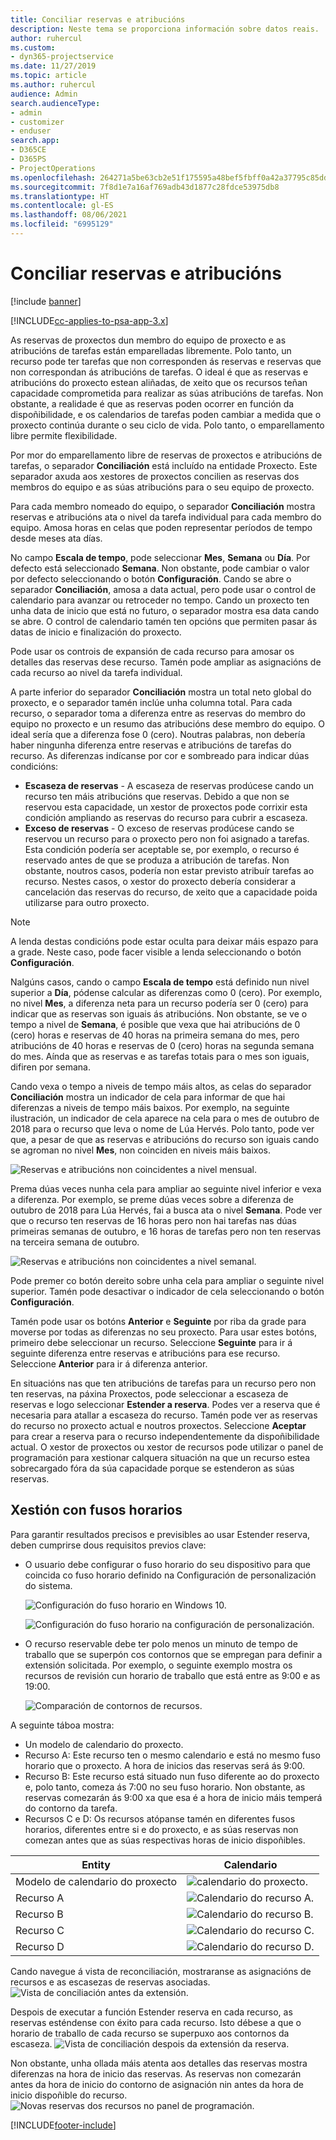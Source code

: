 ```yaml
---
title: Conciliar reservas e atribucións
description: Neste tema se proporciona información sobre datos reais.
author: ruhercul
ms.custom:
- dyn365-projectservice
ms.date: 11/27/2019
ms.topic: article
ms.author: ruhercul
audience: Admin
search.audienceType:
- admin
- customizer
- enduser
search.app:
- D365CE
- D365PS
- ProjectOperations
ms.openlocfilehash: 264271a5be63cb2e51f175595a48bef5fbff0a42a37795c85dd5b4725deec35e
ms.sourcegitcommit: 7f8d1e7a16af769adb43d1877c28fdce53975db8
ms.translationtype: HT
ms.contentlocale: gl-ES
ms.lasthandoff: 08/06/2021
ms.locfileid: "6995129"
---
```

# <a name="reconcile-bookings-and-assignments"></a>Conciliar reservas e atribucións

[!include [banner](../includes/psa-now-project-operations.md)]

[!INCLUDE[cc-applies-to-psa-app-3.x](../includes/cc-applies-to-psa-app-3x.md)]

As reservas de proxectos dun membro do equipo de proxecto e as atribucións de tarefas están emparelladas libremente. Polo tanto, un recurso pode ter tarefas que non corresponden ás reservas e reservas que non correspondan ás atribucións de tarefas. O ideal é que as reservas e atribucións do proxecto estean aliñadas, de xeito que os recursos teñan capacidade comprometida para realizar as súas atribucións de tarefas. Non obstante, a realidade é que as reservas poden ocorrer en función da dispoñibilidade, e os calendarios de tarefas poden cambiar a medida que o proxecto continúa durante o seu ciclo de vida. Polo tanto, o emparellamento libre permite flexibilidade.

Por mor do emparellamento libre de reservas de proxectos e atribucións de tarefas, o separador **Conciliación** está incluído na entidade Proxecto. Este separador axuda aos xestores de proxectos concilien as reservas dos membros do equipo e as súas atribucións para o seu equipo de proxecto.

Para cada membro nomeado do equipo, o separador **Conciliación** mostra reservas e atribucións ata o nivel da tarefa individual para cada membro do equipo. Amosa horas en celas que poden representar períodos de tempo desde meses ata días.

No campo **Escala de tempo**, pode seleccionar **Mes**, **Semana** ou **Día**. Por defecto está seleccionado **Semana**. Non obstante, pode cambiar o valor por defecto seleccionando o botón **Configuración**. Cando se abre o separador **Conciliación**, amosa a data actual, pero pode usar o control de calendario para avanzar ou retroceder no tempo. Cando un proxecto ten unha data de inicio que está no futuro, o separador mostra esa data cando se abre. O control de calendario tamén ten opcións que permiten pasar ás datas de inicio e finalización do proxecto.

Pode usar os controis de expansión de cada recurso para amosar os detalles das reservas dese recurso. Tamén pode ampliar as asignacións de cada recurso ao nivel da tarefa individual.

A parte inferior do separador **Conciliación** mostra un total neto global do proxecto, e o separador tamén inclúe unha columna total. Para cada recurso, o separador toma a diferenza entre as reservas do membro do equipo no proxecto e un resumo das atribucións dese membro do equipo. O ideal sería que a diferenza fose 0 (cero). Noutras palabras, non debería haber ningunha diferenza entre reservas e atribucións de tarefas do recurso. As diferenzas indícanse por cor e sombreado para indicar dúas condicións:

- **Escaseza de reservas** - A escaseza de reservas prodúcese cando un recurso ten máis atribucións que reservas. Debido a que non se reservou esta capacidade, un xestor de proxectos pode corrixir esta condición ampliando as reservas do recurso para cubrir a escaseza.
- **Exceso de reservas** - O exceso de reservas prodúcese cando se reservou un recurso para o proxecto pero non foi asignado a tarefas. Esta condición podería ser aceptable se, por exemplo, o recurso é reservado antes de que se produza a atribución de tarefas. Non obstante, noutros casos, podería non estar previsto atribuír tarefas ao recurso. Nestes casos, o xestor do proxecto debería considerar a cancelación das reservas do recurso, de xeito que a capacidade poida utilizarse para outro proxecto.

> [!NOTE]
> A lenda destas condicións pode estar oculta para deixar máis espazo para a grade. Neste caso, pode facer visible a lenda seleccionando o botón **Configuración**.

Nalgúns casos, cando o campo **Escala de tempo** está definido nun nivel superior a **Día**, pódense calcular as diferenzas como 0 (cero). Por exemplo, no nivel **Mes**, a diferenza neta para un recurso podería ser 0 (cero) para indicar que as reservas son iguais ás atribucións. Non obstante, se ve o tempo a nivel de **Semana**, é posible que vexa que hai atribucións de 0 (cero) horas e reservas de 40 horas na primeira semana do mes, pero atribucións de 40 horas e reservas de 0 (cero) horas na segunda semana do mes. Aínda que as reservas e as tarefas totais para o mes son iguais, difiren por semana.

Cando vexa o tempo a niveis de tempo máis altos, as celas do separador **Conciliación** mostra un indicador de cela para informar de que hai diferenzas a niveis de tempo máis baixos. Por exemplo, na seguinte ilustración, un indicador de cela aparece na cela para o mes de outubro de 2018 para o recurso que leva o nome de Lúa Hervés. Polo tanto, pode ver que, a pesar de que as reservas e atribucións do recurso son iguais cando se agroman no nivel **Mes**, non coinciden en niveis máis baixos.

![Reservas e atribucións non coincidentes a nivel mensual.](media/reconcile-assignments-01.JPG)

Prema dúas veces nunha cela para ampliar ao seguinte nivel inferior e vexa a diferenza. Por exemplo, se preme dúas veces sobre a diferenza de outubro de 2018 para Lúa Hervés, fai a busca ata o nivel **Semana**. Pode ver que o recurso ten reservas de 16 horas pero non hai tarefas nas dúas primeiras semanas de outubro, e 16 horas de tarefas pero non ten reservas na terceira semana de outubro.

![Reservas e atribucións non coincidentes a nivel semanal.](media/reconcile-assignments-02.JPG)

Pode premer co botón dereito sobre unha cela para ampliar o seguinte nivel superior. Tamén pode desactivar o indicador de cela seleccionando o botón **Configuración**. 

Tamén pode usar os botóns **Anterior** e **Seguinte** por riba da grade para moverse por todas as diferenzas no seu proxecto. Para usar estes botóns, primeiro debe seleccionar un recurso. Seleccione **Seguinte** para ir á seguinte diferenza entre reservas e atribucións para ese recurso. Seleccione **Anterior** para ir á diferenza anterior.

En situacións nas que ten atribucións de tarefas para un recurso pero non ten reservas, na páxina Proxectos, pode seleccionar a escaseza de reservas e logo seleccionar **Estender a reserva**. Podes ver a reserva que é necesaria para atallar a escaseza do recurso. Tamén pode ver as reservas do recurso no proxecto actual e noutros proxectos. Seleccione **Aceptar** para crear a reserva para o recurso independentemente da dispoñibilidade actual. O xestor de proxectos ou xestor de recursos pode utilizar o panel de programación para xestionar calquera situación na que un recurso estea sobrecargado fóra da súa capacidade porque se estenderon as súas reservas.

## <a name="managing-with-time-zones"></a>Xestión con fusos horarios
Para garantir resultados precisos e previsibles ao usar Estender reserva, deben cumprirse dous requisitos previos clave:  

- O usuario debe configurar o fuso horario do seu dispositivo para que coincida co fuso horario definido na Configuración de personalización do sistema.
 
  ![Configuración do fuso horario en Windows 10.](media/reconcile-assignments-03.png)

  ![Configuración do fuso horario na configuración de personalización.](media/reconcile-assignments-04.png)
 
- O recurso reservable debe ter polo menos un minuto de tempo de traballo que se superpón cos contornos que se empregan para definir a extensión solicitada. Por exemplo, o seguinte exemplo mostra os recursos de revisión cun horario de traballo que está entre as 9:00 e as 19:00. 

  ![Comparación de contornos de recursos.](media/reconcile-assignments-05.png)

A seguinte táboa mostra:

- Un modelo de calendario do proxecto.
- Recurso A: Este recurso ten o mesmo calendario e está no mesmo fuso horario que o proxecto. A hora de inicios das reservas será ás 9:00.
- Recurso B: Este recurso está situado nun fuso diferente ao do proxecto e, polo tanto, comeza ás 7:00 no seu fuso horario. Non obstante, as reservas comezarán ás 9:00 xa que esa é a hora de inicio máis temperá do contorno da tarefa.
- Recursos C e D: Os recursos atópanse tamén en diferentes fusos horarios, diferentes entre si e do proxecto, e as súas reservas non comezan antes que as súas respectivas horas de inicio dispoñibles.

|Entity  |Calendario  |
|-|-|
|Modelo de calendario do proxecto   | ![calendario do proxecto.](media/reconcile-assignments-06.png) |
|Recurso A  | ![Calendario do recurso A.](media/reconcile-assignments-06.png) |
|Recurso B  |  ![Calendario do recurso B.](media/reconcile-assignments-07.png) |
|Recurso C  |  ![Calendario do recurso C.](media/reconcile-assignments-08.png) |
|Recurso D  | ![Calendario do recurso D.](media/reconcile-assignments-09.png)  |
 
Cando navegue á vista de reconciliación, mostraranse as asignacións de recursos e as escasezas de reservas asociadas.
 ![Vista de conciliación antes da extensión.](media/reconcile-assignments-10.png)

Despois de executar a función Estender reserva en cada recurso, as reservas esténdense con éxito para cada recurso. Isto débese a que o horario de traballo de cada recurso se superpuxo aos contornos da escaseza.
 ![Vista de conciliación despois da extensión da reserva.](media/reconcile-assignments-11.png) 

Non obstante, unha ollada máis atenta aos detalles das reservas mostra diferenzas na hora de inicio das reservas. As reservas non comezarán antes da hora de inicio do contorno de asignación nin antes da hora de inicio dispoñible do recurso.
 ![Novas reservas dos recursos no panel de programación.](media/reconcile-assignments-12.png)


[!INCLUDE[footer-include](../includes/footer-banner.md)]